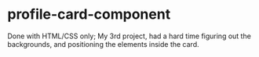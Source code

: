# profile-card-component

Done with HTML/CSS only;
My 3rd project, had a hard time figuring out the backgrounds, and positioning the elements inside the card.

